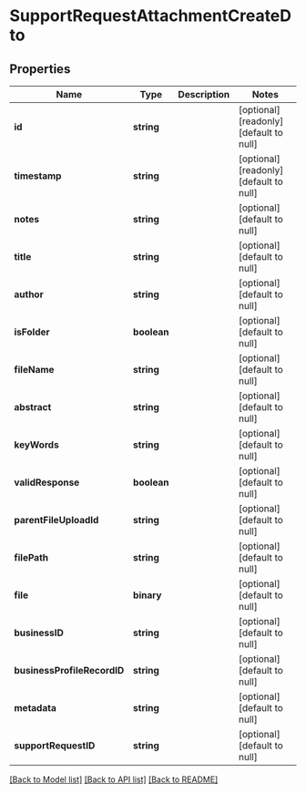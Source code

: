 # SupportRequestAttachmentCreateDto

## Properties
Name | Type | Description | Notes
------------ | ------------- | ------------- | -------------
**id** | **string** |  | [optional] [readonly] [default to null]
**timestamp** | **string** |  | [optional] [readonly] [default to null]
**notes** | **string** |  | [optional] [default to null]
**title** | **string** |  | [optional] [default to null]
**author** | **string** |  | [optional] [default to null]
**isFolder** | **boolean** |  | [optional] [default to null]
**fileName** | **string** |  | [optional] [default to null]
**abstract** | **string** |  | [optional] [default to null]
**keyWords** | **string** |  | [optional] [default to null]
**validResponse** | **boolean** |  | [optional] [default to null]
**parentFileUploadId** | **string** |  | [optional] [default to null]
**filePath** | **string** |  | [optional] [default to null]
**file** | **binary** |  | [optional] [default to null]
**businessID** | **string** |  | [optional] [default to null]
**businessProfileRecordID** | **string** |  | [optional] [default to null]
**metadata** | **string** |  | [optional] [default to null]
**supportRequestID** | **string** |  | [optional] [default to null]

[[Back to Model list]](../README.md#documentation-for-models) [[Back to API list]](../README.md#documentation-for-api-endpoints) [[Back to README]](../README.md)


